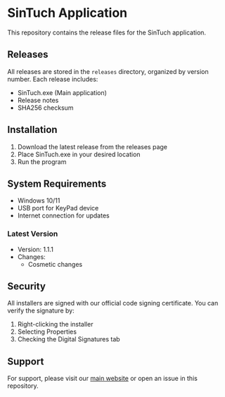 # SinTuch Application

This repository contains the release files for the SinTuch application.

## Releases

All releases are stored in the `releases` directory, organized by version number. Each release includes:
- SinTuch.exe (Main application)
- Release notes
- SHA256 checksum

## Installation

1. Download the latest release from the releases page
2. Place SinTuch.exe in your desired location
3. Run the program

## System Requirements
- Windows 10/11
- USB port for KeyPad device
- Internet connection for updates

### Latest Version
- Version: 1.1.1
- Changes:
  - Cosmetic changes

## Security

All installers are signed with our official code signing certificate. You can verify the signature by:
1. Right-clicking the installer
2. Selecting Properties
3. Checking the Digital Signatures tab

## Support

For support, please visit our [main website](https://www.sintuch.top/) or open an issue in this repository. 
